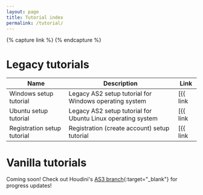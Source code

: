 ```yaml
---
layout: page
title: Tutorial index
permalink: /tutorial/
---
```


{% capture link %}
<span class="icon">
    <i class="fas fa-external-link-alt"></i>
</span>
{% endcapture %}

# Legacy tutorials

Name | Description | Link
--- | --- | ---
Windows setup tutorial | Legacy AS2 setup tutorial for Windows operating system | [{{ link | strip_newlines }}](/tutorial/legacy/windows){:target="_blank"}
Ubuntu setup tutorial | Legacy AS2 setup tutorial for Ubuntu Linux operating system | [{{ link | strip_newlines }}](/tutorial/legacy/ubuntu){:target="_blank"}
Registration setup tutorial | Registration (create account) setup tutorial | [{{ link | strip_newlines }}](/tutorial/legacy/registration){:target="_blank"}

# Vanilla tutorials

Coming soon! Check out Houdini's [AS3 branch](https://github.com/solero/houdini/tree/as3){:target="_blank"} for progress updates!